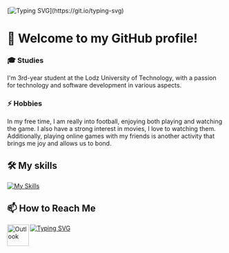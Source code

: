 [![Typing SVG](https://readme-typing-svg.demolab.com?font=Fira+Code&duration=2000&pause=500&width=435&lines=Hello+there;General+Kubator;)](https://git.io/typing-svg)

<h1>👋 Welcome to my GitHub profile!</h1>

<h3>🎓 Studies</h3>
I'm 3rd-year student at the Lodz University of Technology, with a passion for technology and software development in various aspects.

<h3>⚡️ Hobbies</h3>
In my free time, I am really into football, enjoying both playing and watching the game. I also have a strong interest in movies, I love to watching them. Additionally, playing online games with my friends is another activity that brings me joy and allows us to bond.

## 🛠️ My skills
[![My Skills](https://skillicons.dev/icons?i=nodejs,react,redux,typescript,flutter,cs,azure,python,java,spring,mysql,postgres,mongodb,css,c,cpp,figma,postman)](https://skillicons.dev)

## 📫 How to Reach Me 
<a target="_blank" href="mailto:jakub.wiecek@outlook.com">
  <img align="left" alt="Outlook" width="50px" src="https://cdn.jsdelivr.net/npm/simple-icons@3.13.0/icons/microsoftoutlook.svg" />
</a>


[![Typing SVG](https://readme-typing-svg.demolab.com?font=Fira+Code&duration=2500&color=2384F7&multiline=true&repeat=true&width=880&height=150&lines=May+the+code+be+with+you+✨;Always)]()


